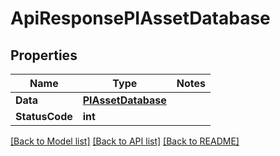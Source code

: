 # ApiResponsePIAssetDatabase

## Properties
Name | Type | Notes
------------ | ------------- | -------------
**Data** | **[**PIAssetDatabase**](../Model/PIAssetDatabase.md)**
**StatusCode** | **int**

[[Back to Model list]](../../README.md#documentation-for-models) [[Back to API list]](../../README.md#documentation-for-api-endpoints) [[Back to README]](../../README.md)
